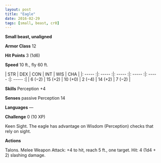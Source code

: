 ```yaml
---
layout: post
title: "Eagle"
date: 2016-02-29
tags: [small, beast, cr0]
---
```


**Small beast, unaligned**

**Armor Class** 12

**Hit Points** 3 (1d6)

**Speed** 10 ft., fly 60 ft.

|   STR   |   DEX   |   CON   |   INT   |   WIS   |   CHA   |
|: ----- :|: ----- :|: ----- :|: ----- :|: ----- :|: ----- :|
| 6 (−2) | 15 (+2) | 10 (+0) | 2 (−4) | 14 (+2) | 7 (−2) |

**Skills** Perception +4 

**Senses** passive Perception 14 

**Languages** — 

**Challenge** 0 (10 XP)

 Keen Sight. The eagle has advantage on Wisdom (Perception) checks that rely on sight. 

**Actions** 

Talons. Melee Weapon Attack: +4 to hit, reach 5 ft., one target. Hit: 4 (1d4 + 2) slashing damage.